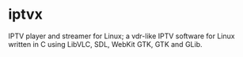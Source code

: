 # iptvx
IPTV player and streamer for Linux; a vdr-like IPTV software for Linux written in C using LibVLC, SDL, WebKit GTK, GTK and GLib.
